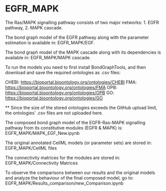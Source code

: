 # EGFR_MAPK

The Ras/MAPK signalling pathway consists of two major networks: 1. EGFR pathway, 2. MAPK cascade.

The bond graph model of the EGFR pathway along with the parameter estimation is available in: EGFR_MAPK/EGF.

The bond graph model of the MAPK cascade along with its dependencies is available in: EGFR_MAPK/MAPK cascade.

To run the models you need to first install BondGraphTools, and then download and save the required ontologies as .csv files:

CHEBI: https://bioportal.bioontology.org/ontologies/CHEBI
FMA: https://bioportal.bioontology.org/ontologies/FMA
OPB: https://bioportal.bioontology.org/ontologies/OPB
GO: https://bioportal.bioontology.org/ontologies/GO

** Since the size of the stored ontologies exceeds the GitHub upload limit, the ontologies' .csv files are not uploaded here.

The composed bond graph model of the EGFR-Ras-MAPK signalling pathway from its constitutive modules (EGFR & MAPK) is: EGFR_MAPK/MAPK_EGF_New.ipynb

The original annotated CellML models (or parameter sets) are stored in: EGFR_MAPK/CellML files

The connectivity matrices for the modules are stored in: EGFR_MAPK/Connectivity Matrices

To observe the comparisons between our results and the original models and analyze the behaviour of the final composed model, go to: EGFR_MAPK/Results_comparison/new_Comparison.ipynb
